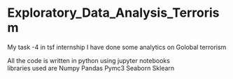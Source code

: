# Exploratory_Data_Analysis_Terrorism
My task -4 in tsf internship
I have done some analytics on Golobal terrorism		

All the code is written in python using jupyter notebooks  
libraries used are
Numpy
Pandas
Pymc3
Seaborn
Sklearn
